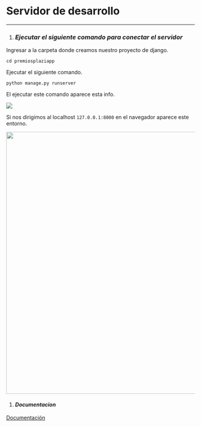 # Servidor de desarrollo 
___

1. ### ***Ejecutar el siguiente comando para conectar el servidor***
   
Ingresar a la carpeta donde creamos nuestro proyecto de django.

```
cd premiosplaziapp
```
Ejecutar el siguiente comando.

```
python manage.py runserver
```
El ejecutar este comando aparece esta info.

<img src="https://drive.google.com/uc?export=download&id=1k7k6dt2lypORj8nKI7hCgu8iQVDbDvgC" />

Si nos dirigimos al localhost ` 127.0.0.1:8000 ` en el navegador aparece este entorno.

<img src="https://drive.google.com/uc?export=download&id=1QQsWfI2_tfQQoKzANQeCWka7I0N3i9h5" width="700" height="700"/>

1. #### ***Documentacion***

[Documentación](https://docs.djangoproject.com/en/3.2/intro/tutorial01/)


